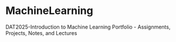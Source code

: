 # MachineLearning
DAT2025-Introduction to Machine Learning Portfolio - Assignments, Projects, Notes, and Lectures
